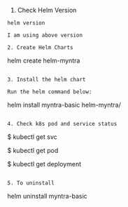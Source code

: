 1. Check Helm Version

```
helm version

I am using above version

2. Create Helm Charts

```
helm create helm-myntra 

```

3. Install the helm chart

Run the helm command below:
```
helm install myntra-basic helm-myntra/

```

4. Check k8s pod and service status
```
$ kubectl get svc

$ kubectl get pod

$ kubectl get deployment

```

5. To uninstall

```
helm uninstall myntra-basic 

```
